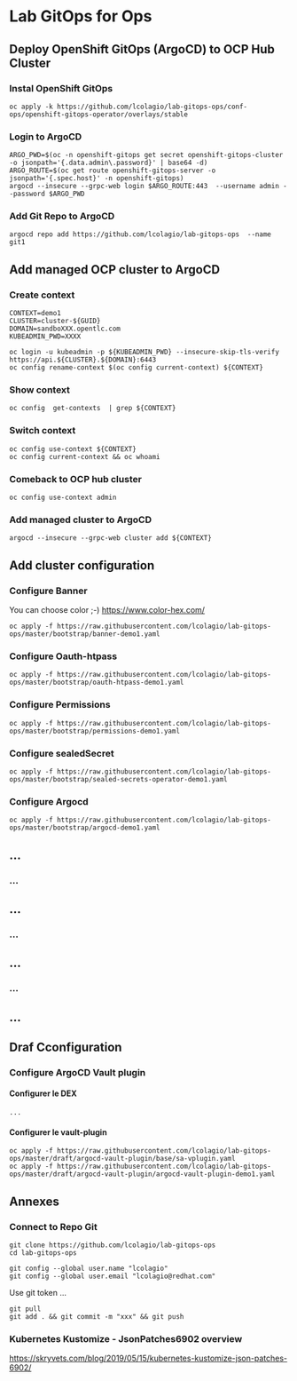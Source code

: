 # Lab GitOps for Ops


## Deploy OpenShift GitOps (ArgoCD) to OCP Hub Cluster


### Instal OpenShift GitOps  
```
oc apply -k https://github.com/lcolagio/lab-gitops-ops/conf-ops/openshift-gitops-operator/overlays/stable
```


### Login to ArgoCD
```
ARGO_PWD=$(oc -n openshift-gitops get secret openshift-gitops-cluster -o jsonpath='{.data.admin\.password}' | base64 -d)
ARGO_ROUTE=$(oc get route openshift-gitops-server -o jsonpath='{.spec.host}' -n openshift-gitops)
argocd --insecure --grpc-web login $ARGO_ROUTE:443  --username admin --password $ARGO_PWD
```

### Add Git Repo to ArgoCD
```
argocd repo add https://github.com/lcolagio/lab-gitops-ops  --name git1
```


## Add managed OCP cluster to ArgoCD

### Create context

<!-- ```
CONTEXT=ocp-lab1
CLUSTER=ocp-lab1
DOMAIN=dev.redlabclub.eu
KUBEADMIN_PWD=xxxx

oc login -u kubeadmin -p ${KUBEADMIN_PWD} --insecure-skip-tls-verify https://api.${CLUSTER}.${DOMAIN}:6443
oc config rename-context $(oc config current-context) ${CONTEXT}
``` -->

```
CONTEXT=demo1
CLUSTER=cluster-${GUID}
DOMAIN=sandboXXX.opentlc.com
KUBEADMIN_PWD=XXXX

oc login -u kubeadmin -p ${KUBEADMIN_PWD} --insecure-skip-tls-verify https://api.${CLUSTER}.${DOMAIN}:6443
oc config rename-context $(oc config current-context) ${CONTEXT}
```

### Show context

```
oc config  get-contexts  | grep ${CONTEXT}
```

### Switch context
```
oc config use-context ${CONTEXT}
oc config current-context && oc whoami
```

### Comeback to OCP hub cluster
```
oc config use-context admin
```

### Add managed cluster to ArgoCD
```
argocd --insecure --grpc-web cluster add ${CONTEXT}
```


<!-- ```  ``` -->
<!-- ```  ``` -->
<!-- ```  ``` -->

## Add cluster configuration


### Configure Banner

You can choose color ;-)
https://www.color-hex.com/

```
oc apply -f https://raw.githubusercontent.com/lcolagio/lab-gitops-ops/master/bootstrap/banner-demo1.yaml
```

### Configure Oauth-htpass

```
oc apply -f https://raw.githubusercontent.com/lcolagio/lab-gitops-ops/master/bootstrap/oauth-htpass-demo1.yaml
```

### Configure Permissions

```
oc apply -f https://raw.githubusercontent.com/lcolagio/lab-gitops-ops/master/bootstrap/permissions-demo1.yaml
```

### Configure sealedSecret

```
oc apply -f https://raw.githubusercontent.com/lcolagio/lab-gitops-ops/master/bootstrap/sealed-secrets-operator-demo1.yaml
```

<!-- ```
oc apply -k https://github.com/lcolagio/lab-gitops-ops/conf-ops/sealed-secrets-operator/base
``` -->

### Configure Argocd

```
oc apply -f https://raw.githubusercontent.com/lcolagio/lab-gitops-ops/master/bootstrap/argocd-demo1.yaml
```

<!-- ```
kustomize build https://github.com/lcolagio/lab-gitops-ops/conf-ops/argocd/overlays/demo1
``` -->

## ...

### ...

## ...

### ...

## ...


### ...

## ...

## Draf Cconfiguration

### Configure ArgoCD Vault plugin

#### Configurer le DEX
```
...
```

#### Configurer le vault-plugin

```
oc apply -f https://raw.githubusercontent.com/lcolagio/lab-gitops-ops/master/draft/argocd-vault-plugin/base/sa-vplugin.yaml
oc apply -f https://raw.githubusercontent.com/lcolagio/lab-gitops-ops/master/draft/argocd-vault-plugin/argocd-vault-plugin-demo1.yaml

```

<!-- ```  ``` -->
<!-- ```  ``` -->
<!-- ```  ``` -->

## Annexes

### Connect to Repo Git

````
git clone https://github.com/lcolagio/lab-gitops-ops
cd lab-gitops-ops

git config --global user.name "lcolagio"
git config --global user.email "lcolagio@redhat.com"
````

Use git token ...
```
git pull
git add . && git commit -m "xxx" && git push
```

### Kubernetes Kustomize - JsonPatches6902 overview

https://skryvets.com/blog/2019/05/15/kubernetes-kustomize-json-patches-6902/